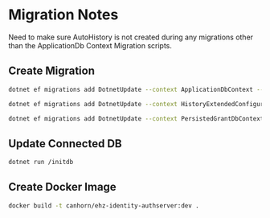 
# Migration Notes

Need to make sure AutoHistory is not created during any migrations other than the ApplicationDb Context Migration scripts.

## Create Migration

~~~ bash
dotnet ef migrations add DotnetUpdate --context ApplicationDbContext --output-dir Migrations\ApplicationDb

dotnet ef migrations add DotnetUpdate --context HistoryExtendedConfigurationDbContext --output-dir Migrations\ConfigurationDb

dotnet ef migrations add DotnetUpdate --context PersistedGrantDbContext --output-dir Migrations\PersistedGrantDb
~~~

## Update Connected DB

~~~ bash
dotnet run /initdb
~~~

## Create Docker Image

~~~ bash
docker build -t canhorn/ehz-identity-authserver:dev . 
~~~